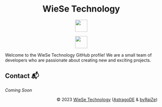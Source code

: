 <h1 align="center">WieSe Technology</h1>

<!-- Badges -->

<p align="center">
    <img src="https://skillicons.dev/icons?i=astro,php,html,css,js,mysql,python" height="40"/>
</p>

<p align="center">
    <img src="https://skillicons.dev/icons?i=ts,scss,tailwind" height="40"/>
</p>

Welcome to the WieSe Technology GitHub profile! We are a small team of developers who are passionate about creating new and exciting projects.

## Contact 📬

*Coming Soon*


<div align="right" style="text-align: right;">
    <p>© 2023 <a href="https://github.com/WieSeTechnology">WieSe Technology</a> (<a href="https://github.com/AstragoDE">AstragoDE</a> & <a href="https://github.com/byRaiZe">byRaiZe</a>)</p>
</div>
